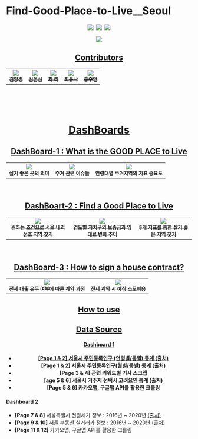# Find-Good-Place-to-Live__Seoul
<h4 align='center'>
<p>
<a href="https://public.tableau.com/app/profile/.34638457/viz/2_16420797630940/78page"><img src="https://img.shields.io/badge/Tableau Public-E97627?style=flat-square&logo=Tableau&logoColor=white&link=https://public.tableau.com/app/profile/.34638457/viz/2_16420797630940/78page"/></a>&nbsp
<a href="https://boaz16-viz-adv.github.io/Web//"><img src="https://img.shields.io/badge/Website-181717?style=flat-square&logo=GitHub&logoColor=white&link=https://boaz16-viz-adv.github.io/Web//"/></a>&nbsp
<a href="https://www.instagram.com/where.is.my.home___seoul/"><img src="https://img.shields.io/badge/Instagram-E4405F?style=flat-square&logo=Instagram&logoColor=white&link=https://www.instagram.com/where.is.my.home___seoul/"/>
</p>

  <tr>
    <td align="center"> <a href="https://boaz16-viz-adv.github.io/Web//"><img src="https://user-images.githubusercontent.com/65180076/149660958-c6593077-fa63-4419-a459-8e74cb77c41c.png"></td>
  </tr>
<br>

## Contributors
<table>
  <tr>
      <td align="center"><a href="https://github.com/hkyoyj2yk"><img src="https://user-images.githubusercontent.com/65180076/149651230-9cd80d86-431e-4044-96b8-09d1a3f44bd4.png"><br /><sub><b>김양경</b></sub></td>
      <td align="center"><a href="https://github.com/sun1187"><img src="https://user-images.githubusercontent.com/65180076/149651240-7861c331-d40b-4dac-acde-2e73dce2deac.jpg"><br /><sub><b>김은선</b></sub></td>
      <td align="center"><a href="https://github.com/ChoiRhee"><img src="https://user-images.githubusercontent.com/65180076/149651288-175430bd-0d83-4ca5-83a5-2094602d5e9d.png"><br /><sub><b>최  리</b></sub></td>
      <td align="center"><a href="https://github.com/milkyuna"><img src="https://user-images.githubusercontent.com/65180076/149651265-770480c9-e52b-4ede-9555-c529be870455.png"><br /><sub><b>최유나</b></sub></td> 
      <td align="center"><a href="https://github.com/hongjennny"><img src="https://user-images.githubusercontent.com/65180076/149651258-b136ce53-14be-4490-83bb-375d67e2cdfd.png"><br /><sub><b>홍주연</b></sub></td>
  </tr>
</table>
<br>
<br>
<br>

# DashBoards
## DashBoard-1 : What is the GOOD PLACE to Live
<table>
  <tr>
    <td align="center"><img src="https://user-images.githubusercontent.com/65180076/149661085-29e21803-ea44-4a2e-ad8e-623c093d4a29.png"><br /><sub><b>살기 좋은 곳의 의미</b></sub></td>
    <td align="center"><img src="https://user-images.githubusercontent.com/65180076/149661155-6fcf2c64-662d-4d79-84a7-800417098a5c.png"><br /><sub><b>주거 관련 이슈들</b></sub></td>
    <td align="center"><img src="https://user-images.githubusercontent.com/65180076/149661173-fbb1c251-97e4-4c50-86f1-38d72f493ffd.png"><br /><sub><b>연령대별 주거지역의 지표 중요도</b></sub></td>      
  </tr>
</table>
<br>

## DashBoart-2 : Find a Good Place to Live
<table>
  <tr>
    <td align="center"><img src="https://user-images.githubusercontent.com/65180076/149661348-dcfe850f-2677-4f86-a7a5-c2b8fe7f8158.png"><br /><sub><b>원하는 조건으로 서울 내의 선호 지역 찾기</b></sub></td>
    <td align="center"><img src="https://user-images.githubusercontent.com/65180076/149661387-dfca44e4-bb09-47d0-990a-5bf13592ef99.png"><br /><sub><b>연도별 자치구의 보증금과 임대료 변화 추이</b></sub></td>
    <td align="center"><img src="https://user-images.githubusercontent.com/65180076/149661415-c34db917-c655-400b-a09c-d210a2aaf067.png"><br /><sub><b>5개 지표를 통한 살기 좋은 지역 찾기</b></sub></td>      
  </tr>
</table>
<br>

## DashBoard-3 : How to sign a house contract?
<table>
  <tr>
    <td align="center"><img src="https://user-images.githubusercontent.com/65180076/149661294-6d1d3f80-ee14-4c16-aa0d-a711c0173625.png"><br /><sub><b>전세 대출 유무 여부에 따른 계약 과정</b></sub></td>
    <td align="center"><img src="https://user-images.githubusercontent.com/65180076/149661308-a311dd37-f3ef-40ed-a12f-c2527a7399e0.png"><br /><sub><b>전세 계약 시 예상 소모비용</b></sub></td>   
  </tr>
</table>


## How to use


## Data Source
#### Dashboard 1
  
- **[Page 1 & 2]** 서울시 주민등록인구 (연령별/동별) 통계 [(출처)](https://data.seoul.go.kr/dataList/10727/S/2/datasetView.do)
- **[Page 1 & 2]** 서울시 주민등록인구(월별/동별) 통계 [(출처)](https://data.seoul.go.kr/dataList/11068/S/2/datasetView.do)
- **[Page 3 & 4]** 관련 키워드별 기사 스크랩
- **[age 5 & 6]** 서울시 거주지 선택시 고려요인 통계 [(출처)](https://data.seoul.go.kr/dataList/10275/S/2/datasetView.do#)
- **[Page 5 & 6]** 카카오맵, 구글맵 API를 활용한 크롤링

#### Dashboard 2
- **[Page 7 & 8]** 서울특별시 전월세가 정보 : 2016년 ~ 2020년 [(출처)](http://data.seoul.go.kr/dataList/OA-15549/S/1/datasetView.do)
- **[Page 9 & 10]** 서울 부동산 실거래가 정보 : 2016년 ~ 2020년 [(출처)](http://data.seoul.go.kr/dataList/OA-15548/S/1/datasetView.do)
- **[Page 11 & 12]** 카카오맵, 구글맵 API를 활용한 크롤링
